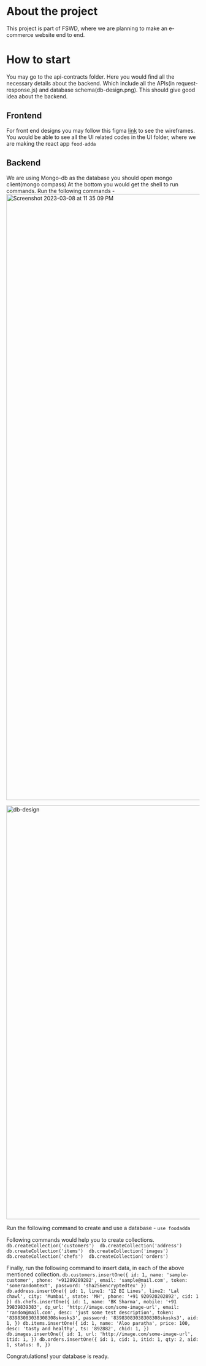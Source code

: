 # About the project
This project is part of FSWD, where we are planning to make an e-commerce website end to end.

# How to start
You may go to the api-contracts folder. Here you would find all the necessary details about the backend.
Which include all the APIs(in request-response.js) and database schema(db-design.png). This should give good 
idea about the backend.

## Frontend
For front end designs you may follow this figma [link](https://www.figma.com/file/4qSzRbxZ9j7oObMNoZr3zS/FoodAdda?node-id=0%3A1&t=JW5JvEWFeQ4lqT0F-1) to see the wireframes. You would be able to see all the UI related codes in the UI folder, where we are making the react app `food-adda`

## Backend
We are using Mongo-db as the database you should open mongo client(mongo compass)
At the bottom you would get the shell to run commands. Run the following commands - 
<img width="1577" alt="Screenshot 2023-03-08 at 11 35 09 PM" src="https://user-images.githubusercontent.com/7813799/223804265-58476ef2-e62c-410a-b1b2-2ce068fe82a2.png">

<img width="1077" alt="db-design" src="https://user-images.githubusercontent.com/7813799/224490636-47d41dcc-86aa-49db-b144-98ed4b7d3691.png">


Run the following command to create and use a database - 
`use foodadda`

Following commands would help you to create collections.
`db.createCollection('customers') 
db.createCollection('address') 
db.createCollection('items') 
db.createCollection('images') 
db.createCollection('chefs') 
db.createCollection('orders')`


Finally, run the following command to insert data, in each of the above mentioned collection.
 `db.customers.insertOne({
        id: 1,
        name: 'sample-customer',
        phone: '+91289289282',
        email: 'sample@mail.com',
        token: 'somerandomtext',
        password: 'sha256encryptedtex'
    })
 db.address.insertOne({
        id: 1,
        line1: '12 BI Lines',
        line2: 'Lal chawl',
        city: 'Mumbai',
        state: 'MH',
        phone: '+91 920920202892',
        cid: 1
    })
 db.chefs.insertOne({
        id: 1,
        name: 'BK Sharma',
        mobile: '+91 39839839383',
        dp_url: 'http://image.com/some-image-url',
        email: 'random@mail.com',
        desc: 'just some test description',
        token: '83983083038308308skosks3',
        password: '83983083038308308skosks3',
        aid: 1,
    })
 db.items.insertOne({
        id: 1,
        name: 'Aloo paratha',
        price: 100,
        desc: 'tasty and healthy',
        ts: '892882',
        chid: 1,
    })
db.images.insertOne({
        id: 1,
        url: 'http://image.com/some-image-url',
        itid: 1,
    })
 db.orders.insertOne({
        id: 1,
        cid: 1,
        itid: 1,
        qty: 2,
        aid: 1,
        status: 0,
    })`

Congratulations! your database is ready.
